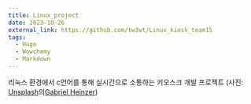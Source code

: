 ```yaml
---
title: Linux_project
date: 2023-10-26
external_link: https://github.com/tw3wt/Linux_kiosk_team15
tags:
  - Hugo
  - Wowchemy
  - Markdown
---
```


리눅스 환경에서 c언어를 통해 실시간으로 소통하는 키오스크 개발 프로젝트
(사진: <a href="https://unsplash.com/ko/%EC%82%AC%EC%A7%84/%EB%85%B9%EC%83%89%EA%B3%BC-%EA%B2%80%EC%9D%80-%EC%83%89-%EB%94%94%EC%A7%80%ED%84%B8-%EC%9E%A5%EC%B9%98-xbEVM6oJ1Fs?utm_content=creditCopyText&utm_medium=referral&utm_source=unsplash">Unsplash</a>의<a href="https://unsplash.com/ko/@6heinz3r?utm_content=creditCopyText&utm_medium=referral&utm_source=unsplash">Gabriel Heinzer</a>)
  
<!--more-->

